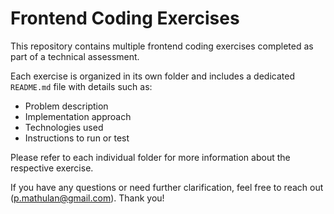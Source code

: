 # Frontend Coding Exercises

This repository contains multiple frontend coding exercises completed as part of a technical assessment.

Each exercise is organized in its own folder and includes a dedicated `README.md` file with details such as:

- Problem description
- Implementation approach
- Technologies used
- Instructions to run or test

Please refer to each individual folder for more information about the respective exercise.

If you have any questions or need further clarification, feel free to reach out (p.mathulan@gmail.com). Thank you!

